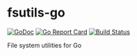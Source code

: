 # fsutils-go

[![GoDoc](https://godoc.org/github.com/velut/fsutils-go/fs?status.svg)](https://godoc.org/github.com/velut/fsutils-go/fs)
[![Go Report Card](https://goreportcard.com/badge/github.com/velut/fsutils-go)](https://goreportcard.com/report/github.com/velut/fsutils-go)
[![Build Status](https://dev.azure.com/scibonaedoardo/fsutils-go/_apis/build/status/velut.fsutils-go?branchName=master)](https://dev.azure.com/scibonaedoardo/fsutils-go/_build/latest?definitionId=1&branchName=master)

File system utilities for Go
